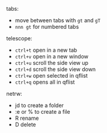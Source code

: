 tabs:
- move between tabs with `gt` and `gT`
- `nnn gt` for numbered tabs

telescope:
- `ctrl+t` open in a new tab
- `ctrl+v` open in a new window
- `ctrl+u` scroll the side view up
- `ctrl+d` scroll the side view down
- `ctrl+w` open selected in qflist
- `ctrl+q` opens all in qflist

netrw:
- jd to create a folder
- :e or % to create a file
- R rename
- D delete
